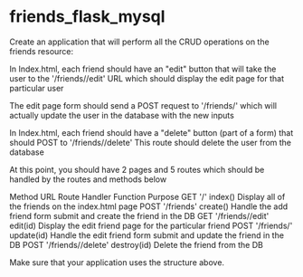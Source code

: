 # friends_flask_mysql

Create an application that will perform all the CRUD operations on the friends resource:

In Index.html, each friend should have an "edit" button that will take the user to the '/friends/<id>/edit' URL which should display the edit page for that particular user

The edit page form should send a POST request to '/friends/<id>' which will actually update the user in the database with the new inputs

In Index.html, each friend should have a "delete" button (part of a form) that should POST to '/friends/<id>/delete'
This route should delete the user from the database

At this point, you should have 2 pages and 5 routes which should be handled by the routes and methods below

Method	  URL	                    Route Handler Function	  Purpose
GET	      '/'	                      index()	                  Display all of the friends on the index.html page
POST    	'/friends'	              create()	                Handle the add friend form submit and create the friend in the DB
GET	      '/friends/<id>/edit'	    edit(id)	                Display the edit friend page for the particular friend
POST      '/friends/<id>'	          update(id)	              Handle the edit friend form submit and update the friend in the DB
POST	    '/friends/<id>/delete'	  destroy(id)	              Delete the friend from the DB

Make sure that your application uses the structure above.
